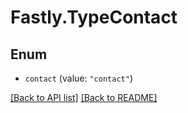 # Fastly.TypeContact

## Enum


* `contact` (value: `"contact"`)



[[Back to API list]](../../README.md#endpoints) [[Back to README]](../../README.md)
